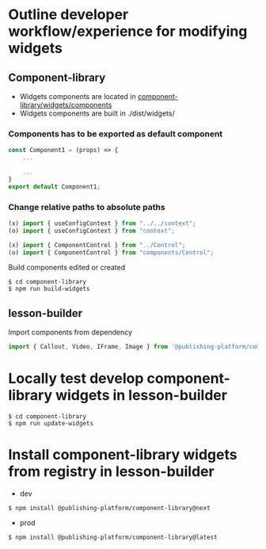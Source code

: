 # Outline developer workflow/experience for modifying widgets

## Component-library
* Widgets components are located in [component-library/widgets/components](./components)
* Widgets components are built in ./dist/widgets/

### Components has to be exported as default component
```javascript
const Component1 = (props) => {
	...

	...
}
export default Component1;
```

### Change relative paths to absolute paths
```javascript
(x) import { useConfigContext } from "../../context";
(o) import { useConfigContext } from "context";

(x) import { ComponentControl } from "../Control";
(o) import { ComponentControl } from "components/Control";
```

Build components edited or created
```shell
$ cd component-library
$ npm run build-widgets
```

## lesson-builder
Import components from dependency
```javascript
import { Callout, Video, IFrame, Image } from '@publishing-platform/component-library/dist/widgets';
```

# Locally test develop component-library widgets in lesson-builder
```shell
$ cd component-library
$ npm run update-widgets
```

# Install component-library widgets from registry in lesson-builder
* dev
```shell
$ npm install @publishing-platform/component-library@next
```

* prod
```shell
$ npm install @publishing-platform/component-library@latest
```